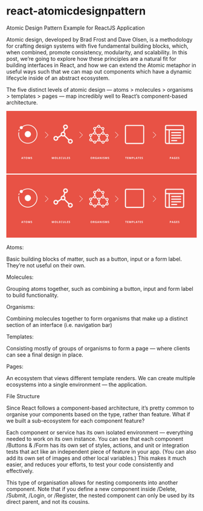 # react-atomicdesignpattern
Atomic Design Pattern Example for ReactJS Application

Atomic design, developed by Brad Frost and Dave Olsen, is a methodology for crafting design systems with five fundamental building blocks, which, when combined, promote consistency, modularity, and scalability. In this post, we’re going to explore how these principles are a natural fit for building interfaces in React, and how we can extend the Atomic metaphor in useful ways such that we can map out components which have a dynamic lifecycle inside of an abstract ecosystem.

The five distinct levels of atomic design — atoms > molecules > organisms > templates > pages — map incredibly well to React’s component-based architecture.

![Alt text](atomic-development.png?raw=true "Atomic Development")
![What is this](atomic-development.png)

Atoms:

Basic building blocks of matter, such as a button, input or a form label. They’re not useful on their own.

Molecules:

Grouping atoms together, such as combining a button, input and form label to build functionality.

Organisms:

Combining molecules together to form organisms that make up a distinct section of an interface (i.e. navigation bar)

Templates:

Consisting mostly of groups of organisms to form a page — where clients can see a final design in place.

Pages:

An ecosystem that views different template renders. We can create multiple ecosystems into a single environment — the application.

File Structure

Since React follows a component-based architecture, it’s pretty common to organise your components based on the type, rather than feature. What if we built a sub-ecosystem for each component feature?



Each component or service has its own isolated environment — everything needed to work on its own instance. You can see that each component /Buttons & /Form has its own set of styles, actions, and unit or integration tests that act like an independent piece of feature in your app. (You can also add its own set of images and other local variables.) This makes it much easier, and reduces your efforts, to test your code consistently and effectively.

This type of organisation allows for nesting components into another component. Note that if you define a new component inside /Delete, /Submit, /Login, or /Register, the nested component can only be used by its direct parent, and not its cousins.
